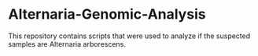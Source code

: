 # Alternaria-Genomic-Analysis
This repository contains scripts that were used to analyze if the suspected samples are Alternaria arborescens.
